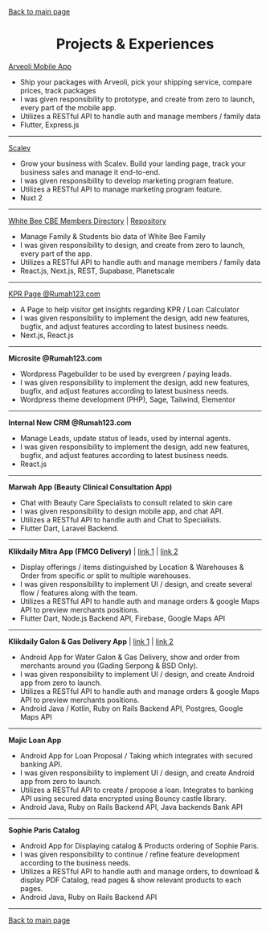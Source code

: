 [Back to main page](./README.md)

<h1 align="center">Projects & Experiences</h1>

[Arveoli Mobile App](https://play.google.com/store/apps/details?id=com.arveoli.app)
* Ship your packages with Arveoli, pick your shipping service, compare prices, track packages
* I was given responsibility to prototype, and create from zero to launch, every part of the mobile app.
* Utilizes a RESTful API to handle auth and manage members / family data
* Flutter, Express.js

---

[Scalev](https://scalev.id/)
* Grow your business with Scalev. Build your landing page, track your business sales and manage it end-to-end.
* I was given responsibility to develop marketing program feature.
* Utilizes a RESTful API to manage marketing program feature.
* Nuxt 2

---

[White Bee CBE Members Directory](https://wbcbe-directory.vercel.app) | [Repository](https://github.com/khalifavi/wbcbe-directory)
* Manage Family & Students bio data of White Bee Family
* I was given responsibility to design, and create from zero to launch, every part of the app.
* Utilizes a RESTful API to handle auth and manage members / family data
* React.js, Next.js, REST, Supabase, Planetscale

---

[KPR Page @Rumah123.com](https://www.rumah123.com/cari-kpr/)
* A Page to help visitor get insights regarding KPR / Loan Calculator
* I was given responsibility to implement the design, add new features, bugfix, and adjust features according to latest business needs.
* Next.js, React.js

---

**Microsite @Rumah123.com**
* Wordpress Pagebuilder to be used by evergreen / paying leads.
* I was given responsibility to implement the design, add new features, bugfix, and adjust features according to latest business needs.
* Wordpress theme development (PHP), Sage, Tailwind, Elementor

---

**Internal New CRM @Rumah123.com**
* Manage Leads, update status of leads, used by internal agents.
* I was given responsibility to implement the design, add new features, bugfix, and adjust features according to latest business needs.
* React.js

---

**Marwah App (Beauty Clinical Consultation App)**
* Chat with Beauty Care Specialists to consult related to skin care
* I was given responsibility to design mobile app, and chat API.
* Utilizes a RESTful API to handle auth and Chat to Specialists.
* Flutter Dart, Laravel Backend.

---

**Klikdaily Mitra App (FMCG Delivery)** | [link 1](https://play.google.com/store/apps/details?id=com.klikdaily.mitra&hl=id&gl=US) | [link 2](https://m.apkpure.com/id/klikdaily/com.klikdaily.mitra)
* Display offerings / items distinguished by Location & Warehouses & Order from specific or split to multiple warehouses.
* I was given responsibility to implement UI / design, and create several flow / features along with the team.
* Utilizes a RESTful API to handle auth and manage orders & google Maps API to preview merchants positions.
* Flutter Dart, Node.js Backend API, Firebase, Google Maps API

---

**Klikdaily Galon & Gas Delivery App** | [link 1](https://play.google.com/store/apps/details?id=com.klikdaily.app&hl=id&gl=US) | [link 2](https://m.apkpure.com/id/klikdaily/com.klikdaily.app)
* Android App for Water Galon & Gas Delivery, show and order from merchants around you (Gading Serpong & BSD Only).
* I was given responsibility to implement UI / design, and create Android app from zero to launch.
* Utilizes a RESTful API to handle auth and manage orders & google Maps API to preview merchants positions.
* Android Java / Kotlin, Ruby on Rails Backend API, Postgres, Google Maps API

---

**Majic Loan App**
* Android App for Loan Proposal / Taking which integrates with secured banking API.
* I was given responsibility to implement UI / design, and create Android app from zero to launch.
* Utilizes a RESTful API to create / propose a loan. Integrates to banking API using secured data encrypted using Bouncy castle library.
* Android Java, Ruby on Rails Backend API, Java backends Bank API
---

**Sophie Paris Catalog**
* Android App for Displaying catalog & Products ordering of Sophie Paris.
* I was given responsibility to continue / refine feature development according to the business needs.
* Utilizes a RESTful API to handle auth and manage orders, to download & display PDF Catalog, read pages & show relevant products to each pages.
* Android Java, Ruby on Rails Backend API

---

[Back to main page](./README.md)
